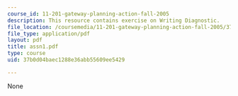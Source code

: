 ```yaml
---
course_id: 11-201-gateway-planning-action-fall-2005
description: This resource contains exercise on Writing Diagnostic.
file_location: /coursemedia/11-201-gateway-planning-action-fall-2005/37b0d04baec1288e36abb55609ee5429_assn1.pdf
file_type: application/pdf
layout: pdf
title: assn1.pdf
type: course
uid: 37b0d04baec1288e36abb55609ee5429

---
```

None